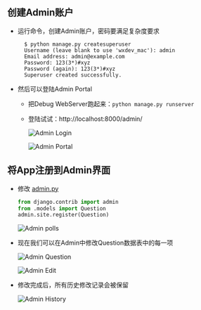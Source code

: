 ## 创建Admin账户

- 运行命令，创建Admin账户，密码要满足复杂度要求

        $ python manage.py createsuperuser
        Username (leave blank to use 'wxdev_mac'): admin
        Email address: admin@example.com
        Password: 123(3*)#xyz
        Password (again): 123(3*)#xyz 
        Superuser created successfully.

- 然后可以登陆Admin Portal
    - 把Debug WebServer跑起来：`python manage.py runserver`
    - 登陆试试：http://localhost:8000/admin/
    
        ![Admin Login](https://docs.djangoproject.com/en/1.11/_images/admin01.png)

        ![Admin Portal](https://docs.djangoproject.com/en/1.11/_images/admin02.png) 

## 将App注册到Admin界面

- 修改 [admin.py](01-Register-App/mysite/polls/admin.py)

    ```python
    from django.contrib import admin
    from .models import Question
    admin.site.register(Question)
    ```

    ![Admin polls](https://docs.djangoproject.com/en/1.11/_images/admin03t.png)

- 现在我们可以在Admin中修改Question数据表中的每一项

    ![Admin Question](https://docs.djangoproject.com/en/1.11/_images/admin04t.png)

    ![Admin Edit](https://docs.djangoproject.com/en/1.11/_images/admin05t.png)

- 修改完成后，所有历史修改记录会被保留

    ![Admin History](https://docs.djangoproject.com/en/1.11/_images/admin06t.png)
